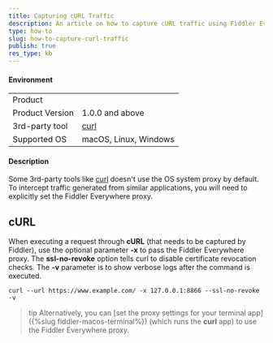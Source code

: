 ```yaml
---
title: Capturing cURL Traffic
description: An article on how to capture cURL traffic using Fiddler Everywhere
type: how-to
slug: how-to-capture-curl-traffic
publish: true
res_type: kb
---
```


#### Environment

|   |   |
|---|---|
| Product   |
| Product Version | 1.0.0 and above  |
| 3rd-party tool | [curl](https://curl.se/docs/manpage.html) |
| Supported OS | macOS, Linux, Windows |


#### Description

Some 3rd-party tools like [curl](https://curl.se/docs/manpage.html) doesn't use the OS system proxy by default. To intercept traffic generated from similar applications, you will need to explicitly set the Fiddler Everywhere proxy.

## cURL

When executing a request through **cURL** (that needs to be captured by Fiddler), use the optional parameter **-x** to pass the Fiddler Everywhere proxy. The **ssl-no-revoke** option tells curl to disable certificate revocation checks. The **-v** parameter is to show verbose logs after the command is executed.

```curl
curl --url https://www.example.com/ -x 127.0.0.1:8866 --ssl-no-revoke -v
```

>tip Alternatively, you can [set the proxy settings for your terminal app]({%slug fiddler-macos-terminal%}) (which runs the **curl** app) to use the Fiddler Everywhere proxy.